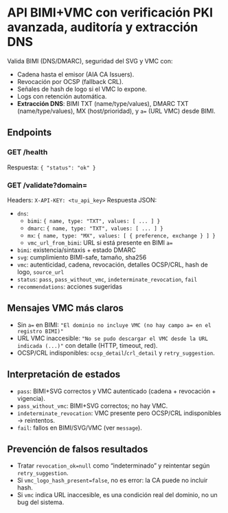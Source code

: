 # API BIMI+VMC con verificación PKI avanzada, auditoría y extracción DNS

Valida BIMI (DNS/DMARC), seguridad del SVG y VMC con:
- Cadena hasta el emisor (AIA CA Issuers).
- Revocación por OCSP (fallback CRL).
- Señales de hash de logo si el VMC lo expone.
- Logs con retención automática.
- **Extracción DNS**: BIMI TXT (name/type/values), DMARC TXT (name/type/values), MX (host/prioridad), y `a=` (URL VMC) desde BIMI.

## Endpoints

### GET /health
Respuesta: `{ "status": "ok" }`

### GET /validate?domain=<dominio>
Headers: `X-API-KEY: <tu_api_key>`
Respuesta JSON:
- `dns`:
  - `bimi`: `{ name, type: "TXT", values: [ ... ] }`
  - `dmarc`: `{ name, type: "TXT", values: [ ... ] }`
  - `mx`: `{ name, type: "MX", values: [ { preference, exchange } ] }`
  - `vmc_url_from_bimi`: URL si está presente en BIMI `a=`
- `bimi`: existencia/sintaxis + estado DMARC
- `svg`: cumplimiento BIMI-safe, tamaño, sha256
- `vmc`: autenticidad, cadena, revocación, detalles OCSP/CRL, hash de logo, `source_url`
- `status`: `pass`, `pass_without_vmc`, `indeterminate_revocation`, `fail`
- `recommendations`: acciones sugeridas

## Mensajes VMC más claros
- Sin `a=` en BIMI: `"El dominio no incluye VMC (no hay campo a= en el registro BIMI)"`
- URL VMC inaccesible: `"No se pudo descargar el VMC desde la URL indicada (...)"` con detalle (HTTP, timeout, red).
- OCSP/CRL indisponibles: `ocsp_detail`/`crl_detail` y `retry_suggestion`.

## Interpretación de estados
- `pass`: BIMI+SVG correctos y VMC autenticado (cadena + revocación + vigencia).
- `pass_without_vmc`: BIMI+SVG correctos; no hay VMC.
- `indeterminate_revocation`: VMC presente pero OCSP/CRL indisponibles → reintentos.
- `fail`: fallos en BIMI/SVG/VMC (ver `message`).

## Prevención de falsos resultados
- Tratar `revocation_ok=null` como “indeterminado” y reintentar según `retry_suggestion`.
- Si `vmc_logo_hash_present=false`, no es error: la CA puede no incluir hash.
- Si `vmc` indica URL inaccesible, es una condición real del dominio, no un bug del sistema.

